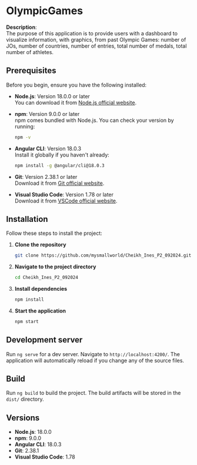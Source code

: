 # OlympicGames  

**Description**:  
The purpose of this application is to provide users with a dashboard to visualize information, with graphics, from past Olympic Games: number of JOs, number of countries, number of entries, total number of medals, total number of athletes.

## Prerequisites

Before you begin, ensure you have the following installed:

- **Node.js**: Version 18.0.0 or later  
  You can download it from [Node.js official website](https://nodejs.org/).

- **npm**: Version 9.0.0 or later  
  npm comes bundled with Node.js. You can check your version by running:
  ```bash
  npm -v
  ```

- **Angular CLI**: Version 18.0.3  
  Install it globally if you haven't already:
  ```bash
  npm install -g @angular/cli@18.0.3
  ```

- **Git**: Version 2.38.1 or later  
  Download it from [Git official website](https://git-scm.com/).

- **Visual Studio Code**: Version 1.78 or later  
  Download it from [VSCode official website](https://code.visualstudio.com/).

## Installation  

Follow these steps to install the project:

1. **Clone the repository**
   ```bash
   git clone https://github.com/mysmallworld/Cheikh_Ines_P2_092024.git
   ```

2. **Navigate to the project directory**
   ```bash
   cd Cheikh_Ines_P2_092024
   ```

3. **Install dependencies**
   ```bash
   npm install
   ```

4. **Start the application**
   ```bash
   npm start
   ```

## Development server  

Run `ng serve` for a dev server. Navigate to `http://localhost:4200/`. The application will automatically reload if you change any of the source files.

## Build  

Run `ng build` to build the project. The build artifacts will be stored in the `dist/` directory.

## Versions  

- **Node.js**: 18.0.0
- **npm**: 9.0.0
- **Angular CLI**: 18.0.3
- **Git**: 2.38.1
- **Visual Studio Code**: 1.78